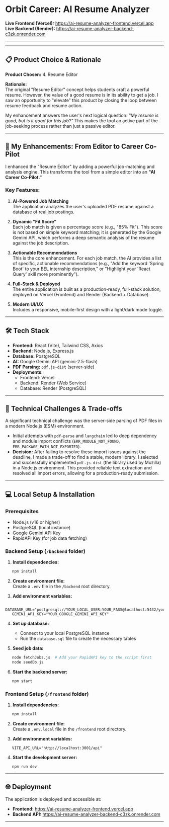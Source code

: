 # Orbit Career: AI Resume Analyzer

**Live Frontend (Vercel):** https://ai-resume-analyzer-frontend.vercel.app  
**Live Backend (Render):** https://ai-resume-analyzer-backend-c3zk.onrender.com

---


---

## 📋 Product Choice & Rationale

**Product Chosen:** 4. Resume Editor

**Rationale:**  
The original "Resume Editor" concept helps students craft a powerful resume. However, the value of a good resume is in its ability to get a job. I saw an opportunity to "elevate" this product by closing the loop between resume feedback and resume action.

My enhancement answers the user's next logical question: *"My resume is good, but is it good for this job?"* This makes the tool an active part of the job-seeking process rather than just a passive editor.

---

## 🚀 My Enhancements: From Editor to Career Co-Pilot

I enhanced the "Resume Editor" by adding a powerful job-matching and analysis engine. This transforms the tool from a simple editor into an **"AI Career Co-Pilot."**

### Key Features:

1. **AI-Powered Job Matching**  
   The application analyzes the user's uploaded PDF resume against a database of real job postings.

2. **Dynamic "Fit Score"**  
   Each job match is given a percentage score (e.g., "85% Fit"). This score is not based on simple keyword matching; it is generated by the Google Gemini API, which performs a deep semantic analysis of the resume against the job description.

3. **Actionable Recommendations**  
   This is the core enhancement. For each job match, the AI provides a list of specific, actionable recommendations (e.g., "Add the keyword 'Spring Boot' to your BEL internship description," or "Highlight your 'React Query' skill more prominently").

4. **Full-Stack & Deployed**  
   The entire application is built as a production-ready, full-stack solution, deployed on Vercel (Frontend) and Render (Backend + Database).

5. **Modern UI/UX**  
   Includes a responsive, mobile-first design with a light/dark mode toggle.

---

## 🛠️ Tech Stack

- **Frontend:** React (Vite), Tailwind CSS, Axios
- **Backend:** Node.js, Express.js
- **Database:** PostgreSQL
- **AI:** Google Gemini API (gemini-2.5-flash)
- **PDF Parsing:** `pdf.js-dist` (server-side)
- **Deployments:**
  - Frontend: Vercel
  - Backend: Render (Web Service)
  - Database: Render (PostgreSQL)

---

## 🔧 Technical Challenges & Trade-offs

A significant technical challenge was the server-side parsing of PDF files in a modern Node.js (ESM) environment.

- Initial attempts with `pdf-parse` and `langchain` led to deep dependency and module import conflicts (`ERR_MODULE_NOT_FOUND`, `ERR_PACKAGE_PATH_NOT_EXPORTED`).
- **Decision:** After failing to resolve these import issues against the deadline, I made a trade-off to find a stable, modern library. I selected and successfully implemented `pdf.js-dist` (the library used by Mozilla) in a Node.js environment. This provided reliable text extraction and resolved all import errors, allowing for a production-ready submission.

---

## 💻 Local Setup & Installation

### Prerequisites

- Node.js (v16 or higher)
- PostgreSQL (local instance)
- Google Gemini API Key
- RapidAPI Key (for job data fetching)

### Backend Setup (`/backend` folder)

1. **Install dependencies:**
```bash
   npm install
```

2. **Create environment file:**  
   Create a `.env` file in the `/backend` root directory.

3. **Add environment variables:**
```env
   DATABASE_URL="postgresql://YOUR_LOCAL_USER:YOUR_PASS@localhost:5432/your_db_name"
   GEMINI_API_KEY="YOUR_GOOGLE_GEMINI_API_KEY"
```

4. **Set up database:**
   - Connect to your local PostgreSQL instance
   - Run the `database.sql` file to create the necessary tables

5. **Seed job data:**
```bash
   node fetchJobs.js  # Add your RapidAPI key to the script first
   node seedDb.js
```

6. **Start the backend server:**
```bash
   npm start
```

### Frontend Setup (`/frontend` folder)

1. **Install dependencies:**
```bash
   npm install
```

2. **Create environment file:**  
   Create a `.env.local` file in the `/frontend` root directory.

3. **Add environment variables:**
```env
   VITE_API_URL="http://localhost:3001/api"
```

4. **Start the development server:**
```bash
   npm run dev
```

---

## 🌐 Deployment

The application is deployed and accessible at:

- **Frontend:** https://ai-resume-analyzer-frontend.vercel.app
- **Backend API:** https://ai-resume-analyzer-backend-c3zk.onrender.com

---




